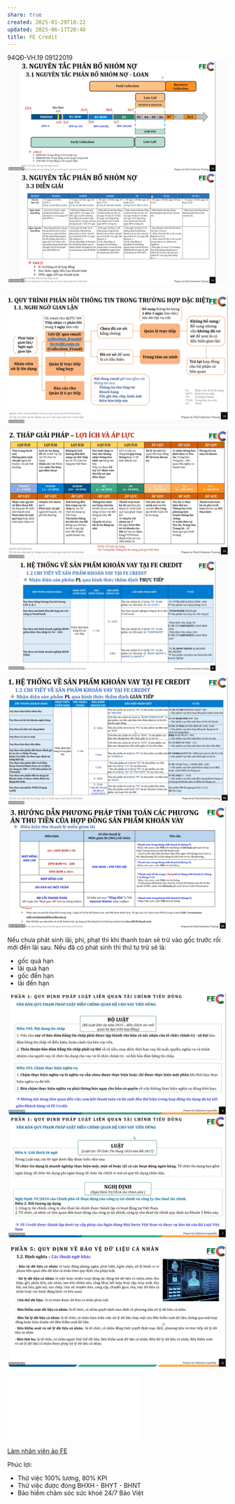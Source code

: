 ```yaml
---
share: true
created: 2025-01-29T18:22
updated: 2025-06-17T20:48
title: FE Credit
---
```

94QĐ-VH.19 09122019
![Screen Shot 2024-12-30 at 10.41.29.png](../../../../../../assets/attachments/Screen%20Shot%202024-12-30%20at%2010.41.29.png)
![Pasted image 20241230104401.png](../../../../../../assets/attachments/Pasted%20image%2020241230104401.png)

![Pasted image 20241230110102.png](../../../../../../assets/attachments/Pasted%20image%2020241230110102.png)
![Pasted image 20241230111407.png](../../../../../../assets/attachments/Pasted%20image%2020241230111407.png)
![Pasted image 20241230141224.png](../../../../../../assets/attachments/Pasted%20image%2020241230141224.png)
![Pasted image 20241230141802.png](../../../../../../assets/attachments/Pasted%20image%2020241230141802.png)
![Pasted image 20241230151038.png](../../../../../../assets/attachments/Pasted%20image%2020241230151038.png)

Nếu chưa phát sinh lãi, phí, phạt thì khi thanh toán sẽ trừ vào gốc trước rồi mới đến lãi sau. Nếu đã có phát sinh thì thứ tự trừ sẽ là:
- gốc quá hạn
- lãi quá hạn
- gốc đến hạn
- lãi đến hạn

![Pasted image 20241230161752.png](../../../../../../assets/attachments/Pasted%20image%2020241230161752.png)
![Pasted image 20241230161940.png](../../../../../../assets/attachments/Pasted%20image%2020241230161940.png)



![Pasted image 20241230172353.png](../../../../../../assets/attachments/Pasted%20image%2020241230172353.png)

![Day 2_Sáng _P2 _2.TIẾN TRÌNH LÀM VIỆC VỚI KHÁCH HÀNG + PTP - VS 27.11.2023.pdf](../../../../../../assets/attachments/Day%202_S%C3%A1ng%20_P2%20_2.TI%E1%BA%BEN%20TR%C3%8CNH%20L%C3%80M%20VI%E1%BB%86C%20V%E1%BB%9AI%20KH%C3%81CH%20H%C3%80NG%20+%20PTP%20-%20VS%2027.11.2023.pdf)

[Làm nhân viên ảo FE](%F0%9F%93%90D%E1%BB%B1%20%C3%A1n/Gi%C3%BAp%20nhau%20tho%C3%A1t%20n%E1%BB%A3/C%C3%B4ng%20vi%E1%BB%87c/L%C3%A0m%20nh%C3%A2n%20vi%C3%AAn%20%E1%BA%A3o/Thu%20h%E1%BB%93i%20n%E1%BB%A3/FE.md)

Phúc lợi:
- Thử việc 100% lương, 80% KPI
- Thử việc được đóng BHXH - BHYT - BHNT 
- Bảo hiểm chăm sóc sức khoẻ 24/7 Bảo Việt